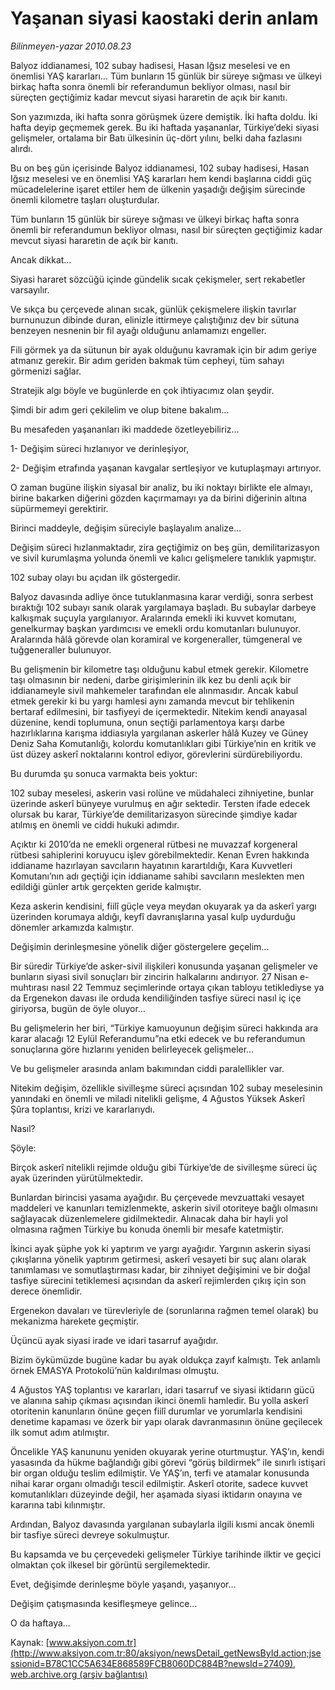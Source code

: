 # Yaşanan siyasi kaostaki derin anlam

*Bilinmeyen-yazar 2010.08.23*

<font class="agenda2NewsSpot">
 Balyoz iddianamesi, 102 subay hadisesi, Hasan Iğsız meselesi ve en önemlisi YAŞ kararları… Tüm bunların 15 günlük bir süreye sığması ve ülkeyi birkaç hafta sonra önemli bir referandumun bekliyor olması, nasıl bir süreçten geçtiğimiz kadar mevcut siyasi hararetin de açık bir kanıtı.
</font>
<font class="newsDetail">
 <p>
  <p class="MsoNormal">
   Son yazımızda, iki hafta sonra görüşmek üzere demiştik. İki hafta doldu. İki hafta deyip geçmemek gerek. Bu iki haftada yaşananlar, Türkiye’deki siyasi gelişmeler, ortalama bir Batı ülkesinin üç-dört yılını, belki daha fazlasını alırdı.
  </p>
  <p class="MsoNormal">
   <span>
   </span>
   Bu on beş gün içerisinde Balyoz iddianamesi, 102 subay hadisesi, Hasan Iğsız meselesi ve en önemlisi YAŞ kararları hem kendi başlarına ciddi güç mücadelelerine işaret ettiler hem de ülkenin yaşadığı değişim sürecinde önemli kilometre taşları oluşturdular.
  </p>
  <p class="MsoNormal">
   Tüm bunların 15 günlük bir süreye sığması ve ülkeyi birkaç hafta sonra önemli bir referandumun bekliyor olması, nasıl bir süreçten geçtiğimiz kadar mevcut siyasi hararetin de açık bir kanıtı.
  </p>
  <p class="MsoNormal">
   Ancak dikkat…
  </p>
  <p class="MsoNormal">
   Siyasi hararet sözcüğü içinde gündelik sıcak çekişmeler, sert rekabetler varsayılır.
  </p>
  <p class="MsoNormal">
   Ve sıkça bu çerçevede alınan sıcak, günlük çekişmelere ilişkin tavırlar burnunuzun dibinde duran, elinizle ittirmeye çalıştığınız dev bir sütuna benzeyen nesnenin bir fil ayağı olduğunu anlamamızı engeller.
  </p>
  <p class="MsoNormal">
   Fili görmek ya da sütunun bir ayak olduğunu kavramak için bir adım geriye atmanız gerekir. Bir adım geriden bakmak tüm cepheyi, tüm sahayı görmenizi sağlar.
  </p>
  <p class="MsoNormal">
   Stratejik algı böyle ve bugünlerde en çok ihtiyacımız olan şeydir.
  </p>
  <p class="MsoNormal">
   Şimdi bir adım geri çekilelim ve olup bitene bakalım…
  </p>
  <p class="MsoNormal">
   Bu mesafeden yaşananları iki maddede özetleyebiliriz…
  </p>
  <p class="MsoNormal">
   1- Değişim süreci hızlanıyor ve derinleşiyor,
  </p>
  <p class="MsoNormal">
   2- Değişim etrafında yaşanan kavgalar sertleşiyor ve kutuplaşmayı artırıyor.
  </p>
  <p class="MsoNormal">
   O zaman bugüne ilişkin siyasal bir analiz, bu iki noktayı birlikte ele almayı, birine bakarken diğerini gözden kaçırmamayı ya da birini diğerinin altına süpürmemeyi gerektirir.
  </p>
  <p class="MsoNormal">
   Birinci maddeyle, değişim süreciyle başlayalım analize…
  </p>
  <p class="MsoNormal">
   Değişim süreci hızlanmaktadır, zira geçtiğimiz on beş gün, demilitarizasyon ve sivil kurumlaşma yolunda önemli ve kalıcı gelişmelere tanıklık yapmıştır.
  </p>
  <p class="MsoNormal">
   102 subay olayı bu açıdan ilk göstergedir.
  </p>
  <p class="MsoNormal">
   Balyoz davasında adliye önce tutuklanmasına karar verdiği, sonra serbest bıraktığı 102 subayı sanık olarak yargılamaya başladı. Bu subaylar darbeye kalkışmak suçuyla yargılanıyor. Aralarında emekli iki kuvvet komutanı, genelkurmay başkan yardımcısı ve emekli ordu komutanları bulunuyor. Aralarında hâlâ görevde olan koramiral ve korgeneraller, tümgeneral ve tuğgeneraller bulunuyor.
  </p>
  <p class="MsoNormal">
   Bu gelişmenin bir kilometre taşı olduğunu kabul etmek gerekir. Kilometre taşı olmasının bir nedeni, darbe girişimlerinin ilk kez bu denli açık bir iddianameyle sivil mahkemeler tarafından ele alınmasıdır. Ancak kabul etmek gerekir ki bu yargı hamlesi aynı zamanda mevcut bir tehlikenin bertaraf edilmesini, bir tasfiyeyi de içermektedir. Nitekim kendi anayasal düzenine, kendi toplumuna, onun seçtiği parlamentoya karşı darbe hazırlıklarına karışma iddiasıyla yargılanan askerler hâlâ Kuzey ve Güney Deniz Saha Komutanlığı, kolordu komutanlıkları gibi Türkiye’nin en kritik ve üst düzey askerî noktalarını kontrol ediyor, görevlerini sürdürebiliyordu.
  </p>
  <p class="MsoNormal">
   Bu durumda şu sonuca varmakta beis yoktur:
  </p>
  <p class="MsoNormal">
   102 subay meselesi, askerin vasi rolüne ve müdahaleci zihniyetine, bunlar üzerinde askerî bünyeye vurulmuş en ağır sektedir. Tersten ifade edecek olursak bu karar, Türkiye’de demilitarizasyon sürecinde şimdiye kadar atılmış en önemli ve ciddi hukuki adımdır.
  </p>
  <p class="MsoNormal">
   Açıktır ki 2010’da ne emekli orgeneral rütbesi ne muvazzaf korgeneral rütbesi sahiplerini koruyucu işlev görebilmektedir. Kenan Evren hakkında iddianame hazırlayan savcıların hayatının karartıldığı, Kara Kuvvetleri Komutanı’nın adı geçtiği için iddianame sahibi savcıların meslekten men edildiği günler artık gerçekten geride kalmıştır.
  </p>
  <p class="MsoNormal">
   Keza askerin kendisini, fiilî güçle veya meydan okuyarak ya da askerî yargı üzerinden korumaya aldığı, keyfî davranışlarına yasal kulp uydurduğu dönemler arkamızda kalmıştır.
  </p>
  <p class="MsoNormal">
   Değişimin derinleşmesine yönelik diğer göstergelere geçelim…
  </p>
  <p class="MsoNormal">
   Bir süredir Türkiye’de asker-sivil ilişkileri konusunda yaşanan gelişmeler ve bunların siyasi sivil sonuçları bir zincirin halkalarını andırıyor. 27 Nisan e-muhtırası nasıl 22 Temmuz seçimlerinde ortaya çıkan tabloyu tetiklediyse ya da Ergenekon davası ile orduda kendiliğinden tasfiye süreci nasıl iç içe giriyorsa, bugün de öyle oluyor…
  </p>
  <p class="MsoNormal">
   Bu gelişmelerin her biri, “Türkiye kamuoyunun değişim süreci hakkında ara karar alacağı 12 Eylül Referandumu”na etki edecek ve bu referandumun sonuçlarına göre hızlarını yeniden belirleyecek gelişmeler…
  </p>
  <p class="MsoNormal">
   Ve bu gelişmeler arasında anlam bakımından ciddi paralellikler var.
  </p>
  <p class="MsoNormal">
   Nitekim değişim, özellikle sivilleşme süreci açısından 102 subay meselesinin yanındaki en önemli ve miladi nitelikli gelişme, 4 Ağustos Yüksek Askerî Şûra toplantısı, krizi ve kararlarıydı.
  </p>
  <p class="MsoNormal">
   Nasıl?
  </p>
  <p class="MsoNormal">
   Şöyle:
  </p>
  <p class="MsoNormal">
   Birçok askerî nitelikli rejimde olduğu gibi Türkiye’de de sivilleşme süreci üç ayak üzerinden yürütülmektedir.
  </p>
  <p class="MsoNormal">
   Bunlardan birincisi yasama ayağıdır. Bu çerçevede mevzuattaki vesayet maddeleri ve kanunları temizlenmekte, askerin sivil otoriteye bağlı olmasını sağlayacak düzenlemelere gidilmektedir. Alınacak daha bir hayli yol olmasına rağmen Türkiye bu konuda önemli bir mesafe katetmiştir.
  </p>
  <p class="MsoNormal">
   İkinci ayak şüphe yok ki yaptırım ve yargı ayağıdır. Yargının askerin siyasi çıkışlarına yönelik yaptırım getirmesi, askerî vesayeti bir suç alanı olarak tanımlaması ve somutlaştırması kadar, bir zihniyet değişimini ve bir doğal tasfiye sürecini tetiklemesi açısından da askerî rejimlerden çıkış için son derece önemlidir.
  </p>
  <p class="MsoNormal">
   Ergenekon davaları ve türevleriyle de (sorunlarına rağmen temel olarak) bu mekanizma harekete geçmiştir.
  </p>
  <p class="MsoNormal">
   Üçüncü ayak siyasi irade ve idari tasarruf ayağıdır.
  </p>
  <p class="MsoNormal">
   Bizim öykümüzde bugüne kadar bu ayak oldukça zayıf kalmıştı. Tek anlamlı örnek EMASYA Protokolü’nün kaldırılması olmuştu.
  </p>
  <p class="MsoNormal">
   4 Ağustos YAŞ toplantısı ve kararları, idari tasarruf ve siyasi iktidarın gücü ve alanına sahip çıkması açısından ikinci önemli hamledir. Bu yolla askerî otoritenin kanunların önüne geçen fiilî durumlar ve yorumlarla kendisini denetime kapaması ve özerk bir yapı olarak davranmasının önüne geçilecek ilk somut adım atılmıştır.
  </p>
  <p class="MsoNormal">
   Öncelikle YAŞ kanununu yeniden okuyarak yerine oturtmuştur. YAŞ’ın, kendi yasasında da hükme bağlandığı gibi görevi “görüş bildirmek” ile sınırlı istişari bir organ olduğu teslim edilmiştir. Ve YAŞ’ın, terfi ve atamalar konusunda nihai karar organı olmadığı tescil edilmiştir. Askerî otorite, sadece kuvvet komutanlıkları düzeyinde değil, her aşamada siyasi iktidarın onayına ve kararına tabi kılınmıştır.
  </p>
  <p class="MsoNormal">
   Ardından, Balyoz davasında yargılanan subaylarla ilgili kısmi ancak önemli bir tasfiye süreci devreye sokulmuştur.
  </p>
  <p class="MsoNormal">
   Bu kapsamda ve bu çerçevedeki gelişmeler Türkiye tarihinde ilktir ve geçici olmaktan çok ilkesel bir görüntü sergilemektedir.
  </p>
  <p class="MsoNormal">
   Evet,
   <span>
   </span>
   değişimde derinleşme böyle yaşandı, yaşanıyor…
  </p>
  <p class="MsoNormal">
   Değişim çatışmasında kesifleşmeye gelince…
  </p>
  <p class="MsoNormal">
   O da haftaya…
  </p>
 </p>
</font>

Kaynak: [www.aksiyon.com.tr](http://www.aksiyon.com.tr:80/aksiyon/newsDetail_getNewsById.action;jsessionid=B78C1CC5A634E868589FCB8060DC884B?newsId=27409), [web.archive.org (arşiv bağlantısı)](http://web.archive.org/web/20100828140617/http://www.aksiyon.com.tr:80/aksiyon/newsDetail_getNewsById.action;jsessionid=B78C1CC5A634E868589FCB8060DC884B?newsId=27409)
